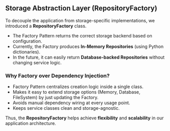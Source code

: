 ## Storage Abstraction Layer (RepositoryFactory)

To decouple the application from storage-specific implementations, we introduced a **RepositoryFactory** class.

- The Factory Pattern returns the correct storage backend based on configuration.
- Currently, the Factory produces **In-Memory Repositories** (using Python dictionaries).
- In the future, it can easily return **Database-backed Repositories** without changing service logic.

### Why Factory over Dependency Injection?

- Factory Pattern centralizes creation logic inside a single class.
- Makes it easy to extend storage options (Memory, Database, FileSystem) by just updating the Factory.
- Avoids manual dependency wiring at every usage point.
- Keeps service classes clean and storage-agnostic.

Thus, the **RepositoryFactory** helps achieve **flexibility** and **scalability** in our application architecture.

